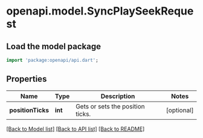 # openapi.model.SyncPlaySeekRequest

## Load the model package
```dart
import 'package:openapi/api.dart';
```

## Properties
Name | Type | Description | Notes
------------ | ------------- | ------------- | -------------
**positionTicks** | **int** | Gets or sets the position ticks. | [optional] 

[[Back to Model list]](../README.md#documentation-for-models) [[Back to API list]](../README.md#documentation-for-api-endpoints) [[Back to README]](../README.md)


